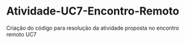 # Atividade-UC7-Encontro-Remoto
Criação do código para resolução da atividade proposta no encontro remoto UC7

